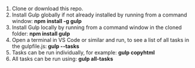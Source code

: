 1. Clone or download this repo.
2. Install Gulp globally if not already installed by running from a command window: <strong>npm install -g gulp</strong>
3. Install Gulp locally by running from a command window in the cloned folder: <strong>npm install gulp</strong>
4. Open a terminal in VS Code or similar and run, to see a list of all tasks in the gulpfile.js:<strong> gulp --tasks</strong>
5. Tasks can be run individually, for example: <strong>gulp copyhtml</strong>
6. All tasks can be run using: <strong>gulp all-tasks</strong>

